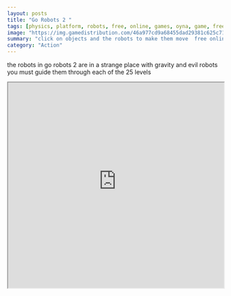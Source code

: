 ```yaml
---
layout: posts
title: "Go Robots 2 "
tags: [physics, platform, robots, free, online, games, oyna, game, free, games, play, play, games]
image: "https://img.gamedistribution.com/46a977cd9a68455dad29381c625c71c9.jpg"
summary: "click on objects and the robots to make them move  free online games oyna game free games play play games"
category: "Action"
---
```


the robots in go robots 2 are in a strange place with gravity and evil robots you must guide them through each of the 25 levels

<iframe width="100%" height="480px;" src="https://html5.gamedistribution.com/46a977cd9a68455dad29381c625c71c9/"></iframe>